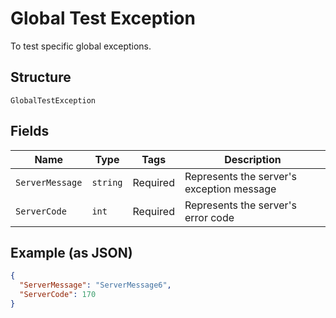 
# Global Test Exception

To test specific global exceptions.

## Structure

`GlobalTestException`

## Fields

| Name | Type | Tags | Description |
|  --- | --- | --- | --- |
| `ServerMessage` | `string` | Required | Represents the server's exception message |
| `ServerCode` | `int` | Required | Represents the server's error code |

## Example (as JSON)

```json
{
  "ServerMessage": "ServerMessage6",
  "ServerCode": 170
}
```

